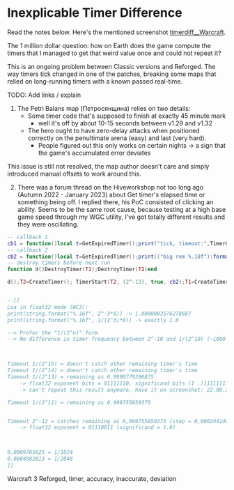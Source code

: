 # Inexplicable Timer Difference

Read the notes below. Here's the mentioned screenshot [timerdiff__Warcraft](timerdiff__Warcraft.png).

The 1 million dollar question: how on Earth does the game compute the timers that I managed to get
that weird value once and could not repeat it?

This is an ongoing problem between Classic versions and Reforged. The way timers tick changed
in one of the patches, breaking some maps that relied on long-running timers with a known passed real-time.

TODO: Add links / explain

1. The Petri Balans map (Петросянщина) relies on two details:
	- Some timer code that's supposed to finish at exactly 45 minute mark
		- well it's off by about 10-15 seconds between v1.29 and v1.32
	- The hero ought to have zero-delay attacks when positioned correctly on the penultimate arena (easy) and last (very hard).
		- People figured out this only works on certain nights -> a sign that the game's accumulated error deviates

This issue is still not resolved, the map author doesn't care and simply introduced manual offsets to work around this.
		
2. There was a forum thread on the Hiveworkshop not too long ago (Autumn 2022 - January 2023) about Get timer's elapsed time
or something being off. I replied there, his PoC consisted of clicking an ability. Seems to be the same root cause, because
testing at a high base game speed through my WGC utility, I've got totally different results and they were oscillating.


```lua
-- callback 1
cb1 = function()local t=GetExpiredTimer();print("tick, timeout:",TimerGetTimeout(t));PauseTimer(t)end
-- callback 2
cb2 = function()local t=GetExpiredTimer();print(("big rem %.18f"):format(TimerGetRemaining(T1)));PauseTimer(t)end
-- destroy timers before next run
function d()DestroyTimer(T1);DestroyTimer(T2)end

d();T2=CreateTimer(); TimerStart(T2, (2^-13), true, cb2);T1=CreateTimer(); TimerStart(T1, 1, true, cb1)


--[[
Lua in float32 mode (WC3):
print(string.format("%.16f", 2^-3*8)) -> 1.0000003576278687
print(string.format("%.16f", 1/(2^3)*8)) -> exactly 1.0

--> Prefer the "1/(2^n)" form
--> No difference in timer frequency between 2^-10 and 1/(2^10) (~1000 per sec)



Timeout 1/(2^15) = doesn't catch other remaining timer's time
Timeout 1/(2^14) = doesn't catch other remaining timer's time
Timeout 1/(2^13) = remaining as 0.9998779296875
	-> float32 exponent bits = 01111110, significand bits (1 .)11111111111100000000000
	-> can't repeat this result anymore, have it on screenshot: 22.08.21_18-55-10__Warcraft III

Timeout 1/(2^12) = remaining as 0.999755859375


Timeout 2^-12 = catches remaining as 0,999755859375 (step = 0,000244140625)
	-> float32 exponent = 01110011 (significand = 1.0)



0.0009765625 = 1/1024
0.0004882813 = 1/2048
]]
```

Warcraft 3 Reforged, timer, accuracy, inaccurate, deviation
